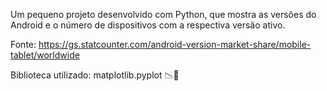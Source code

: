 
Um pequeno projeto desenvolvido com Python, 
que mostra as versões do Android e o número
de dispositivos com a respectiva versão ativo.

Fonte: https://gs.statcounter.com/android-version-market-share/mobile-tablet/worldwide

Biblioteca utilizado: matplotlib.pyplot 📉🐍


